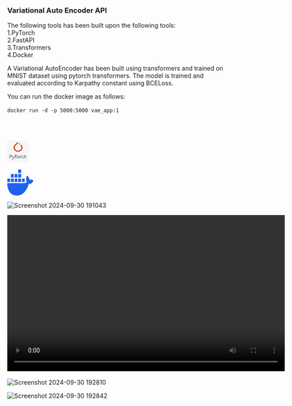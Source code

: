<html>
<head>

</head>

<h3><strong>Variational Auto Encoder API</strong></h3>
<body>
 
<p>The following tools has been built upon the following tools:<br>
1.PyTorch<br>
2.FastAPI<br>
3.Transformers<br>
4.Docker<br>
</p>

<p>A Variational AutoEncoder has been built using transformers
and trained on MNIST dataset using pytorch transformers.
The model is trained and evaluated according to Karpathy constant using BCELoss.
</p></body>

<p>You can run the docker image as follows:</p>
<code>docker run -d -p 5000:5000 vae_app:1</code>


<br><div class="image-format">  
<img src="/logos/Screenshot from 2024-09-25 14-40-13.png" style="vertical-align:middle" height="50" width="50"><br>    
<img src="/logos/docker-mark-blue.png" style="vertical-align:middle" height="60" width="60"></div>

![Screenshot 2024-09-30 191043](https://github.com/user-attachments/assets/47034dbc-4d52-4ae4-9147-fb87567b8a47)

<video width="640" height="360" controls autoplay loop  playsinline>
  <source src="./assets/Screencast from 09-27-2024 10:19:33 AM.webm" type="video/webm">
</video>
</html>

![Screenshot 2024-09-30 192810](https://github.com/user-attachments/assets/a0c02c11-15f9-4479-9f19-cd4fda83cd2d)


![Screenshot 2024-09-30 192842](https://github.com/user-attachments/assets/c96b2ec9-bf9a-4c84-aa00-4c1f8a076dff)
